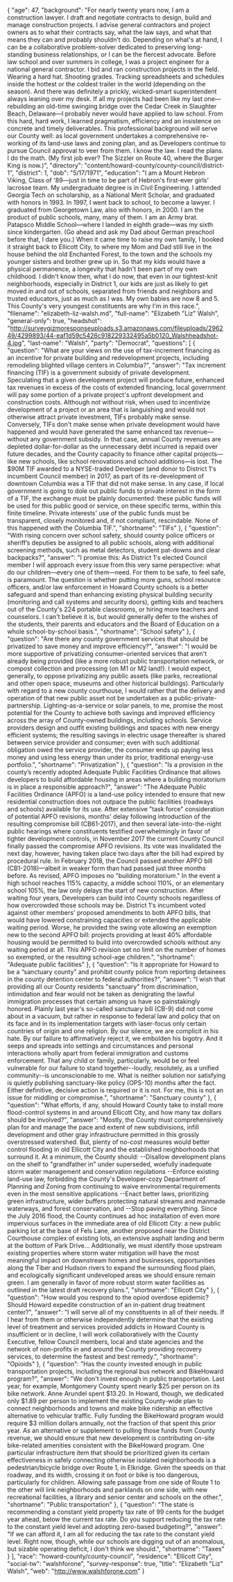 {
  "age": 47,
  "background": "For nearly twenty years now, I am a construction lawyer. I draft and negotiate contracts to design, build and manage construction projects. I advise general contractors and project owners as to what their contracts say, what the law says, and what that means they can and probably shouldn't do. Depending on what's at hand, I can be a collaborative problem-solver dedicated to preserving long-standing business relationships, or I can be the fiercest advocate. Before law school and over summers in college, I was a project engineer for a national general contractor. I bid and ran construction projects in the field. Wearing a hard hat. Shooting grades. Tracking spreadsheets and schedules inside the hottest or the coldest trailer in the world (depending on the season). And there was definitely a prickly, wicked-smart superintendent always leaning over my desk. If all my projects had been like my last one—rebuilding an old-time swinging bridge over the Cedar Creek in Slaughter Beach, Delaware—I probably never would have applied to law school. From this hard, hard work, I learned pragmatism, efficiency and an insistence on concrete and timely deliverables. This professional background will serve our County well: as local government undertakes a comprehensive re-working of its land-use laws and zoning plan, and as Developers continue to pursue Council approval to veer from them. I know the law. I read the plans. I do the math. (My first job ever? The Sizzler on Route 40, where the Burger King is now.)",
  "directory": "content/howard-county/county-council/district-1",
  "district": 1,
  "dob": "5/17/1971",
  "education": "I am a Mount Hebron Viking, Class of '89—just in time to be part of Hebron's first-ever girls' lacrosse team. My undergraduate degree is in Civil Engineering. I attended Georgia Tech on scholarship, as a National Merit Scholar, and graduated with honors in 1993. In 1997, I went back to school, to become a lawyer. I graduated from Georgetown Law, also with honors, in 2000. I am the product of public schools, many, many of them. I am an Army brat. Patapsco Middle School—where I landed in eighth grade—was my sixth since kindergarten. (Go ahead and ask my Dad about German preschool before that, I dare you.) When it came time to raise my own family, I booked it straight back to Ellicott City, to where my Mom and Dad still live in the house behind the old Enchanted Forest, to the town and the schools my younger sisters and brother grew up in. So that my kids would have a physical permanence, a longevity that hadn't been part of my own childhood. I didn't know then, what I do now, that even in our tightest-knit neighborhoods, especially in District 1, our kids are just as likely to get moved in and out of schools, separated from friends and neighbors and trusted educators, just as much as I was. My own babies are now 8 and 5. This County's very youngest constituents are why I'm in this race.",
  "filename": "elizabeth-liz-walsh.md",
  "full-name": "Elizabeth \"Liz\" Walsh",
  "general-only": true,
  "headshot": "http://surveygizmoresponseuploads.s3.amazonaws.com/fileuploads/296249/4299893/44-eaf1d59c5426c918229332495a5b0120_Walshheadshot-4.jpg",
  "last-name": "Walsh",
  "party": "Democrat",
  "questions": [
    {
      "question": "What are your views on the use of tax-increment financing as an incentive for private building and redevelopment projects, including remodeling blighted village centers in Columbia?",
      "answer": "Tax increment financing (TIF) is a government subsidy of private development. Speculating that a given development project will produce future, enhanced tax revenues in excess of the costs of extended financing, local government will pay some portion of a private project's upfront development and construction costs. Although not without risk, when used to incentivize development of a project or an area that is languishing and would not otherwise attract private investment, TIFs probably make sense.  Conversely, TIFs don't make sense when private development would have happened and would have generated the same enhanced tax revenue—without any government subsidy. In that case, annual County revenues are depleted dollar-for-dollar as the unnecessary debt incurred is repaid over future decades, and the County capacity to finance other capital projects—like new schools, like school renovations and school additions—is lost. The $90M TIF awarded to a NYSE-traded Developer (and donor to District 1's incumbent Council member) in 2017, as part of its re-development of downtown Columbia was a TIF that did not make sense.  In any case, if local government is going to dole out public funds to private interest in the form of a TIF, the exchange must be plainly documented: these public funds will be used for this public good or service, on these specific terms, within this finite timeline. Private interests' use of the public funds must be transparent, closely monitored and, if not compliant, rescindable. None of this happened with the Columbia TIF.",
      "shortname": "TIFs"
    },
    {
      "question": "With rising concern over school safety, should county police officers or sheriff’s deputies be assigned to all public schools, along with additional screening methods, such as metal detectors, student pat-downs and clear backpacks?",
      "answer": "I promise this: As District 1's elected Council member I will approach every issue from this very same perspective: what do our children—every one of them—need.  For them to be safe, to feel safe, is paramount.  The question is whether putting more guns, school resource officers, and/or law enforcement in Howard County schools is a better safeguard and spend than enhancing existing  physical building security (monitoring and call systems and security doors), getting kids and teachers out of the County's 224 portable classrooms, or hiring more teachers and counselors. I can't believe it is, but would generally defer to the wishes of the students, their parents and educators and the Board of Education on a whole school-by-school basis.",
      "shortname": "School safety"
    },
    {
      "question": "Are there any county government services that should be privatized to save money and improve efficiency?",
      "answer": "I would be more supportive of privatizing consumer-oriented services that aren't already being provided  (like  a more robust public transportation network, or compost collection and processing (on M1 or M2 land!). I would expect, generally, to oppose privatizing any public assets (like parks, recreational and other open space, museums and other historical buildings). Particularly with regard to a new county courthouse, I would rather that the delivery and operation of that new public asset not be undertaken as a public-private-partnership.  Lighting-as-a-service or solar panels, to me, promise the most potential for the County to achieve both savings and improved efficiency across the array of County-owned buildings, including schools. Service providers design and outfit existing buildings and spaces with new energy efficient systems; the resulting savings in electric usage thereafter is shared between service provider and consumer; even with such additional obligation owed the service provider, the consumer ends up paying less money and using less energy than under its prior, traditional energy-use portfolio.",
      "shortname": "Privatization"
    },
    {
      "question": "Is a provision in the county’s recently adopted Adequate Public Facilities Ordinance that allows developers to build affordable housing in areas where a building moratorium is in place a responsible approach?",
      "answer": "The Adequate Public Facilities Ordinance (APFO) is a land-use policy intended to ensure that new residential construction does not outpace the public facilities (roadways and schools) available for its use.  After extensive \"task force\" consideration of potential APFO revisions, months' delay following introduction of the resulting compromise bill (CB61-2017), and then several late-into-the-night public hearings where constituents testified overwhelmingly in favor of tighter development controls, in November 2017 the current County Council finally passed the compromise APFO revisions. Its vote was invalidated the next day, however, having taken place two days after the bill had expired by procedural rule.  In February 2018, the Council passed another APFO bill (CB1-2018)—albeit in weaker form than had passed just three months before.  As revised, APFO imposes no \"building moratorium.\" In the event a high school reaches 115% capacity, a middle school 110%, or an elementary school 105%, the law only delays the start of new construction.  After waiting four years, Developers can build into County schools regardless of how overcrowded those schools may be.  District 1's incumbent voted against other members' proposed amendments to both APFO bills, that would have lowered constraining capacities or extended the applicable waiting period. Worse, he provided the swing vote allowing an exemption new to the second APFO bill: projects providing at least 40% affordable housing would be permitted to build into overcrowded schools without any waiting period at all. This APFO revision set no limit on the number of homes so exempted, or the resulting school-age children.",
      "shortname": "Adequate public facilities"
    },
    {
      "question": "Is it appropriate for Howard to be a “sanctuary county” and prohibit county police from reporting detainees in the county detention center to federal authorities?",
      "answer": "I wish that providing all our County residents \"sanctuary\" from discrimination, intimidation and fear would not be taken as denigrating the lawful immigration processes that certain among us have so painstakingly honored. Plainly last year's so-called sanctuary bill (CB-9) did not come about in a vacuum, but rather in response to federal law and policy that on its face and in its implementation targets with laser-focus only certain countries of origin and one religion. By our silence, we are complicit in his hate. By our failure to affirmatively reject it, we embolden his bigotry. And it seeps and spreads into settings and circumstances and personal interactions wholly apart from federal immigration and customs enforcement. That any child or family, particularly, would be or feel vulnerable for our failure to stand together--loudly, resolutely, as a unified community--is unconscionable to me.  What is neither solution nor satisfying is quietly publishing sanctuary-like policy (OPS-10) months after the fact. Either definitive, decisive action is required or it is not. For me, this is not an issue for middling or compromise.",
      "shortname": "Sanctuary county"
    },
    {
      "question": "What efforts, if any, should Howard County take to install more flood-control systems in and around Ellicott City, and how many tax dollars should be involved?",
      "answer": "Mostly, the County must comprehensively plan for and manage the pace and extent of new subdivisions, infill development and other gray infrastructure permitted in this grossly overstressed watershed. But, plenty of no-cost measures would better control flooding in old Ellicott City and the established neighborhoods that surround it. At a minimum, the County should:  --Disallow development plans on the shelf to \"grandfather in\" under superseded, woefully inadequate storm water management and conservation regulations --Enforce existing land-use law, forbidding the County's Developer-cozy Department of Planning and Zoning from continuing to waive environmental requirements even in the most sensitive applications --Enact better laws, prioritizing green infrastructure, wider buffers protecting natural streams and manmade waterways, and forest conservation, and    --Stop paving everything. Since the July 2016 flood, the County continues ad hoc installation of even more impervious surfaces in the immediate area of old Ellicott City: a new public parking lot at the base of Fels Lane, another proposed near the District Courthouse complex of existing lots, an extensive asphalt landing and berm at the bottom of Park Drive…    Additionally, we must identify those upstream existing properties where storm water mitigation will have the most meaningful impact on downstream homes and businesses, opportunities along the Tiber and Hudson rivers to expand the surrounding flood plain, and ecologically significant undeveloped areas we should ensure remain green.    I am generally in favor of more robust storm water facilities as outlined in the latest draft recovery plans.",
      "shortname": "Ellicott City"
    },
    {
      "question": "How would you respond to the opiod overdose epidemic? Should Howard expedite construction of an in-patient drug treatment center?",
      "answer": "I will serve all of my constituents in all of their needs. If I hear from them or otherwise independently determine that the existing level of treatment and services provided addicts in Howard County is insufficient or in decline, I will work collaboratively with the County Executive, fellow Council members, local and state agencies and the network of non-profits in and around the County providing recovery services, to determine the fastest and best remedy.",
      "shortname": "Opioids"
    },
    {
      "question": "Has the county invested enough in public transportation projects, including the regional bus network and BikeHoward program?",
      "answer": "We don't invest enough in public transportation. Last year, for example, Montgomery County spent nearly $25 per person on its bike network. Anne Arundel spent $13.20. In Howard, though, we dedicated only $1.89 per person to implement the existing County-wide plan to connect neighborhoods and towns and make bike ridership an effective alternative to vehicular traffic. Fully funding the BikeHoward program would require $3 million dollars annually, not the fraction of that spent this prior year. As an alternative or supplement to pulling those funds from County revenue, we should ensure that new development is contributing on-site bike-related amenities consistent with the BikeHoward program.  One particular infrastructure item that should be prioritized given its certain effectiveness in safely connecting otherwise isolated neighborhoods is a pedestrian/bicycle bridge over Route 1, in Elkridge. Given the speeds on that roadway, and its width, crossing it on foot or bike is too dangerous, particularly for children.  Allowing safe passage from one side of Route 1 to the other will link neighborhoods and parklands on one side, with new recreational facilities, a library and senior center and schools on the other.",
      "shortname": "Public transportation"
    },
    {
      "question": "The state is recommending a constant yield property tax rate of 99 cents for the budget year ahead, below the current tax rate. Do you support reducing the tax rate to the constant yield level and adopting zero-based budgeting?",
      "answer": "If we can afford it, I am all for reducing the tax rate to the constant yield level. Right now, though, while our schools are digging out of an anomalous, but sizable operating deficit, I don't think we should.",
      "shortname": "Taxes"
    }
  ],
  "race": "howard-county/county-council",
  "residence": "Ellicott City",
  "social-tw": "walshforone",
  "survey-response": true,
  "title": "Elizabeth \"Liz\" Walsh",
  "web": "http://www.walshforone.com"
}
